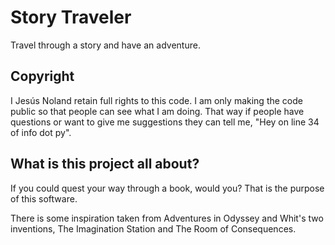 # Story Traveler
Travel through a story and have an adventure.  

## Copyright  
I Jesús Noland retain full rights to this code. I am only making the code public so that people can see what I am doing. That way if people have questions or want to give me suggestions they can tell me, "Hey on line 34 of info dot py".  

## What is this project all about?  
If you could quest your way through a book, would you? That is the purpose of this software.  

There is some inspiration taken from Adventures in Odyssey and Whit's two inventions, The Imagination Station and The Room of Consequences.  
